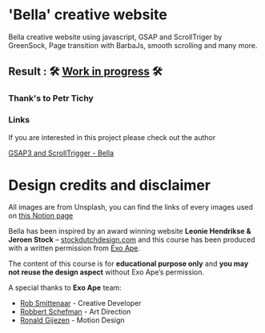 # 'Bella' creative website
Bella creative website using javascript, GSAP and ScrollTriger by GreenSock, Page transition with BarbaJs, smooth scrolling and many more.  

## Result : 🛠 [Work in progress](https://fabkaiz.github.io/gsap3-bella/06-Full-Page-Final/index.html) 🛠

### Thank's to Petr Tichy

### Links 
If you are interested in this project please check out the author

[GSAP3 and ScrollTrigger - Bella](https://ihatetomatoes.net/store/)

# Design credits and disclaimer

All images are from Unsplash, you can find the links of every images used on [this Notion page](https://flash-handball-7c5.notion.site/Bella-photos-1310535ff6ff4703818829e0528dcba4)

Bella has been inspired by an award winning website **Leonie Hendrikse & Jeroen Stock** – [stockdutchdesign.com](https://stockdutchdesign.com/) and this course has been produced with a written permission from [Exo Ape](https://exoape.com/).

The content of this course is for **educational purpose only** and **you may not reuse the design aspect** without Exo Ape’s permission.

A special thanks to **Exo Ape** team:

- [Rob Smittenaar](https://twitter.com/robsmittenaar) - Creative Developer
- [Robbert Schefman](https://twitter.com/RobbertSchefman) - Art Direction
- [Ronald Gijezen](https://twitter.com/ronaldgijezen) - Motion Design

